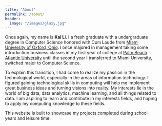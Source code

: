 ```yaml
---
title: "About"
permalink: /about/
header:
  image: "/images/glaxy.jpg"
---
```

Once again, my name is **Kai Li**. I a fresh graduate with a undergraduate degree
in Computer Science honored with Cum Laude from [Miami University of Oxford, Ohio](https://miamioh.edu/index.html).
I once majored in management taking some introduction business classes in my first
year of college at [Palm Beach Atlantic University](https://www.pba.edu/) until the second year I transferred to Miami University, switched major to Computer Science.

To explain this transition, I had come to realize my passion in
the technological world, especially in the areas of information technology. I figured
gaining technological skills in computing will help me implement great business ideas and
turning visions into reality. My interests lie in the world of big data, data
analytics, machine learning, and all things related to data. I am aspiring to learn and
contribute in my interests fields, and hoping to apply my computing knowledge to these fields.

This website is built to showcase my projects completed during school years and leisure time.  
